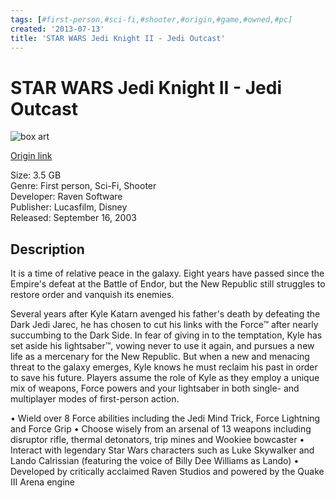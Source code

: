 ```yaml
---
tags: [#first-person,#sci-fi,#shooter,#origin,#game,#owned,#pc]
created: '2013-07-13'
title: 'STAR WARS Jedi Knight II - Jedi Outcast'
---
```

# STAR WARS Jedi Knight II - Jedi Outcast

![box art](https://data1.origin.com/asset/content/dam/originx/web/app/games/star-wars/star-wars-jedi-knight-ii-jedi-outcast/screenshots/1.jpg/1735625b-a9f4-417c-a996-1bab6a43b9e7/original.jpg)

[Origin link](https://www.origin.com/usa/en-us/store/star-wars/star-wars-jedi-knight-ii-jedi-outcast)

Size: 3.5 GB  
Genre: First person, Sci-Fi, Shooter  
Developer: Raven Software  
Publisher: Lucasfilm, Disney  
Released: September 16, 2003  


## Description

It is a time of relative peace in the galaxy. Eight years have passed since the Empire's defeat at the Battle of Endor, but the New Republic still struggles to restore order and vanquish its enemies.

Several years after Kyle Katarn avenged his father's death by defeating the Dark Jedi Jarec, he has chosen to cut his links with the Force™ after nearly succumbing to the Dark Side. In fear of giving in to the temptation, Kyle has set aside his lightsaber™, vowing never to use it again, and pursues a new life as a mercenary for the New Republic. But when a new and menacing threat to the galaxy emerges, Kyle knows he must reclaim his past in order to save his future. Players assume the role of Kyle as they employ a unique mix of weapons, Force powers and your lightsaber in both single- and multiplayer modes of first-person action.

• Wield over 8 Force abilities including the Jedi Mind Trick, Force Lightning and Force Grip
• Choose wisely from an arsenal of 13 weapons including disruptor rifle, thermal detonators, trip mines and Wookiee bowcaster
• Interact with legendary Star Wars characters such as Luke Skywalker and Lando Calrissian (featuring the voice of Billy Dee Williams as Lando)
• Developed by critically acclaimed Raven Studios and powered by the Quake III Arena engine
